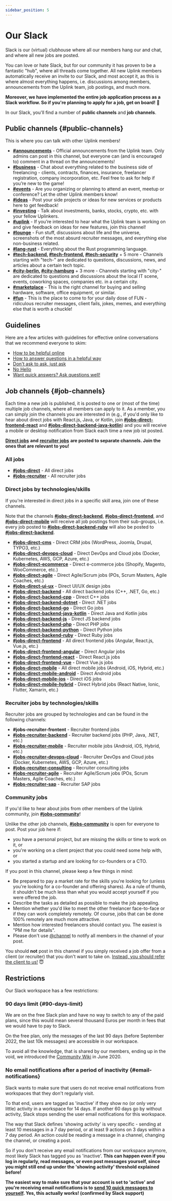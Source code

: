 ```yaml
---
sidebar_position: 5
---
```


# Our Slack

Slack is our (virtual) clubhouse where all our members hang our and chat, and where all new jobs are posted.

You can love or hate Slack, but for our community it has proven to be a fantastic "hub", where all threads come together. All new Uplink members automatically receive an invite to our Slack, and most accept it, as this is where almost everything happens, i.e. discussions among members, announcements from the Uplink team, job postings, and much more.

**Moreover, we have implemented the entire job application process as a Slack workflow. So if you're planning to apply for a job, get on board!** 🤠

In our Slack, you'll find a number of **public channels** and **job channels**.

## Public channels {#public-channels}

This is where you can talk with other Uplink members!

* **[#announcements](https://slack.com/app_redirect?team=T1LBG4C5N&channel=C1LBX0MGA)** - Official announcements from the Uplink team. Only admins can post in this channel, but everyone can (and is encouraged to) comment in a thread on the announcements!
* **[#business](https://slack.com/app_redirect?team=T1LBG4C5N&channel=C97LGH2GY)** - Chat about everything related to the business side of freelancing - clients, contracts, finances, insurance, freelancer registration, company incorporation, etc. Feel free to ask for help if you’re new to the game!
* **[#events](https://slack.com/app_redirect?team=T1LBG4C5N&channel=C8QBHBM38)** - Are you organizing or planning to attend an event, meetup or conference? Let the other Uplink members know!
* **[#ideas](https://slack.com/app_redirect?team=T1LBG4C5N&channel=CAAJY8M6K)** - Post your side projects or ideas for new services or products here to get feedback!
* **[#investing](https://slack.com/app_redirect?team=T1LBG4C5N&channel=C9JQPPD8D)** - Talk about investments, banks, stocks, crypto, etc. with your fellow Uplinkers.
* **[#uplink](https://slack.com/app_redirect?team=T1LBG4C5N&channel=CE5F24679)** - If you’re interested to hear what the Uplink team is working on and give feedback on ideas for new features, join this channel!
* **[#lounge](https://slack.com/app_redirect?team=T1LBG4C5N&channel=C97PG11KK)** - Fun stuff, discussions about life and the universe, screenshots of the most absurd recruiter messages, and everything else non-business related.
* **[#lang-rust](https://slack.com/app_redirect?team=T1LBG4C5N&channel=CHT3P0WNL)** - Everything about the Rust programming language.
* **[#tech-backend](https://slack.com/app_redirect?team=T1LBG4C5N&channel=C90U3KNKS), [#tech-frontend](https://slack.com/app_redirect?team=T1LBG4C5N&channel=C91MCDTPX), [#tech-security](https://slack.com/app_redirect?team=T1LBG4C5N&channel=C04AYLYS6A2)** + 5 more - Channels starting with "tech-" are dedicated to questions, discussions, news, and articles about a certain tech topic.
* **[#city-berlin](https://slack.com/app_redirect?team=T1LBG4C5N&channel=C83PHS0RM), [#city-hamburg](https://slack.com/app_redirect?team=T1LBG4C5N&channel=C8262C15X)** + 3 more - Channels starting with "city-" are dedicated to questions and discussions about the local IT scene, events, coworking spaces, companies etc. in a certain city.
* **[#marketplace](https://slack.com/app_redirect?team=T1LBG4C5N&channel=C04CGALF3K9)** - This is the right channel for buying and selling hardware, software, office equipment, or similar.
* **[#fun](https://slack.com/app_redirect?team=T1LBG4C5N&channel=C04EA93RZPW)** - This is the place to come to for your daily dose of FUN - ridiculous recruiter messages, client fails, jokes, memes, and everything else that is worth a chuckle!

## Guidelines

Here are a few articles with guidelines for effective online conversations that we recommend everyone to skim:

* [How to be helpful online](https://nedbatchelder.com//blog/202009/how_to_be_helpful_online.html)
* [How to answer questions in a helpful way](https://jvns.ca/blog/answer-questions-well/)
* [Don't ask to ask, just ask](https://dontasktoask.com/)
* [No Hello](https://www.nohello.com/)
* [Want quick answers? Ask questions well!](https://quick-answers.kronis.dev/)

## Job channels {#job-channels}

Each time a new job is published, it is posted to one or (most of the time) multiple job channels, where all members can apply to it. As a member, you can simply join the channels you are interested in (e.g., if you'd only like to hear about direct jobs with React.js, Java, or Kotlin, join **[#jobs-direct-frontend-react](https://slack.com/app_redirect?team=T1LBG4C5N&channel=C83PKG99V)** and **[#jobs-direct-backend-java-kotlin](https://slack.com/app_redirect?team=T1LBG4C5N&channel=C821ZMFUY)**) and you will receive a mobile or desktop notification from Slack each time a new job ist posted.

[**Direct jobs**](direct-jobs.md) **and** [**recruiter jobs**](recruiter-jobs.md) **are posted to separate channels. Join the ones that are relevant to you!**

### All jobs

* **[#jobs-direct](https://slack.com/app_redirect?team=T1LBG4C5N&channel=C83PJPB8F)** - All direct jobs
* **[#jobs-recruiter](https://slack.com/app_redirect?team=T1LBG4C5N&channel=C01AP26K7KK)** - All recruiter jobs

### Direct jobs by technologies/skills

If you're interested in direct jobs in a specific skill area, join one of these channels.

Note that the channels **[#jobs-direct-backend](https://slack.com/app_redirect?team=T1LBG4C5N&channel=C82M969M0)**, **[#jobs-direct-frontend](https://slack.com/app_redirect?team=T1LBG4C5N&channel=C83PKFGTH)**, and **[#jobs-direct-mobile](https://slack.com/app_redirect?team=T1LBG4C5N&channel=C82M9KMNE)** will receive all job postings from their sub-groups, i.e. every job posted to **[#jobs-direct-backend-ruby](https://slack.com/app_redirect?team=T1LBG4C5N&channel=C82M98JSW)** will also be posted to **[#jobs-direct-backend](https://slack.com/app_redirect?team=T1LBG4C5N&channel=C82M969M0)**.

* **[#jobs-direct-cms](https://slack.com/app_redirect?team=T1LBG4C5N&channel=CE3PJ54FK)** - Direct CRM jobs (WordPress, Joomla, Drupal, TYPO3, etc.)
* **[#jobs-direct-devops-cloud](https://slack.com/app_redirect?team=T1LBG4C5N&channel=C82RH3P29)** - Direct DevOps and Cloud jobs (Docker, Kubernetes, AWS, GCP, Azure, etc.)
* **[#jobs-direct-ecommerce](https://slack.com/app_redirect?team=T1LBG4C5N&channel=CBD50SFD2)** - Direct e-commerce jobs (Shopify, Magento, WooCommerce, etc.)
* **[#jobs-direct-agile](https://slack.com/app_redirect?team=T1LBG4C5N&channel=CCVTDDRMG)** - Direct Agile/Scrum jobs (POs, Scrum Masters, Agile Coaches, etc.)
* **[#jobs-direct-ui-ux](https://slack.com/app_redirect?team=T1LBG4C5N&channel=CCX8CCYMC)** - Direct UI/UX design jobs
* **[#jobs-direct-backend](https://slack.com/app_redirect?team=T1LBG4C5N&channel=C82M969M0)** - All direct backend jobs (C++, .NET, Go, etc.)
* **[#jobs-direct-backend-cpp](https://slack.com/app_redirect?team=T1LBG4C5N&channel=CJL8RT347)** - Direct C++ jobs
* **[#jobs-direct-backend-dotnet](https://slack.com/app_redirect?team=T1LBG4C5N&channel=CB1TQCBJL)** - Direct .NET jobs
* **[#jobs-direct-backend-go](https://slack.com/app_redirect?team=T1LBG4C5N&channel=CEJ7YL28Y)** - Direct Go jobs
* **[#jobs-direct-backend-java-kotlin](https://slack.com/app_redirect?team=T1LBG4C5N&channel=C821ZMFUY)** - Direct Java and Kotlin jobs
* **[#jobs-direct-backend-js](https://slack.com/app_redirect?team=T1LBG4C5N&channel=C99U5R7KR)** - Direct JS backend jobs
* **[#jobs-direct-backend-php](https://slack.com/app_redirect?team=T1LBG4C5N&channel=C8263T1T3)** - Direct PHP jobs
* **[#jobs-direct-backend-python](https://slack.com/app_redirect?team=T1LBG4C5N&channel=C83HMC4RL)** - Direct Python jobs
* **[#jobs-direct-backend-ruby](https://slack.com/app_redirect?team=T1LBG4C5N&channel=C82M98JSW)** - Direct Ruby jobs
* **[#jobs-direct-frontend](https://slack.com/app_redirect?team=T1LBG4C5N&channel=C83PKFGTH)** - All direct frontend jobs (Angular, React.js, Vue.js, etc.)
* **[#jobs-direct-frontend-angular](https://slack.com/app_redirect?team=T1LBG4C5N&channel=C83PKHGMV)** - Direct Angular jobs
* **[#jobs-direct-frontend-react](https://slack.com/app_redirect?team=T1LBG4C5N&channel=C83PKG99V)** - Direct React.js jobs
* **[#jobs-direct-frontend-vue](https://slack.com/app_redirect?team=T1LBG4C5N&channel=C83HMHEES)** - Direct Vue.js jobs
* **[#jobs-direct-mobile](https://slack.com/app_redirect?team=T1LBG4C5N&channel=C82M9KMNE)** - All direct mobile jobs (Android, iOS, Hybrid, etc.)
* **[#jobs-direct-mobile-android](https://slack.com/app_redirect?team=T1LBG4C5N&channel=C82RH25D3)** - Direct Android jobs
* **[#jobs-direct-mobile-ios](https://slack.com/app_redirect?team=T1LBG4C5N&channel=C82M9MMJ6)** - Direct iOS jobs
* **[#jobs-direct-mobile-hybrid](https://slack.com/app_redirect?team=T1LBG4C5N&channel=C89R781ME)** - Direct Hybrid jobs (React Native, Ionic, Flutter, Xamarin, etc.)

### Recruiter jobs by technologies/skills

Recruiter jobs are grouped by technologies and can be found in the following channels:

* **#jobs-recruiter-frontent** - Recruiter frontend jobs
* **[#jobs-recruiter-backend](https://slack.com/app_redirect?team=T1LBG4C5N&channel=C019U5RD8F9)** - Recruiter backend jobs (PHP, Java, .NET, etc.)
* **[#jobs-recruiter-mobile](https://slack.com/app_redirect?team=T1LBG4C5N&channel=C019U5RQQDV)** - Recruiter mobile jobs (Android, iOS, Hybrid, etc.)
* **[#jobs-recruiter-devops-cloud](https://slack.com/app_redirect?team=T1LBG4C5N&channel=C01GL3Q41K6)** - Recruiter DevOps and Cloud jobs (Docker, Kubernetes, AWS, GCP, Azure, etc.)
* **[#jobs-recruiter-consulting](https://slack.com/app_redirect?team=T1LBG4C5N&channel=C01A94A65GT)** - Recruiter consulting jobs
* **[#jobs-recruiter-agile](https://slack.com/app_redirect?team=T1LBG4C5N&channel=C01A5R468SH)** - Recruiter Agile/Scrum jobs (POs, Scrum Masters, Agile Coaches, etc.)
* **[#jobs-recruiter-sap](https://slack.com/app_redirect?team=T1LBG4C5N&channel=C019U5QD7L7)** - Recruiter SAP jobs

### Community jobs

If you'd like to hear about jobs from other members of the Uplink community, join **[#jobs-community](https://slack.com/app_redirect?team=T1LBG4C5N&channel=CTDPX6JMP)**!

Unlike the other job channels, **[#jobs-community](https://slack.com/app_redirect?team=T1LBG4C5N&channel=CTDPX6JMP)** is open for everyone to post. Post your job here if:

* you have a personal project, but are missing the skills or time to work on it, or
* you're working on a client project that you could need some help with, or
* you started a startup and are looking for co-founders or a CTO.

If you post in this channel, please keep a few things in mind:

* Be prepared to pay a market rate for the skills you're looking for (unless you're looking for a co-founder and offering shares). As a rule of thumb, it shouldn't be much less than what you would accept yourself if you were offered the job.
* Describe the tasks as detailed as possible to make the job appealing.
* Mention whether you'd like to meet the other freelancer face-to-face or if they can work completely remotely. Of course, jobs that can be done 100% remotely are much more attractive.
* Mention how interested freelancers should contact you. The easiest is "PM me for details".
* Please don't use [@channel](https://slack.com/intl/de-de/help/articles/202009646-Notify-a-channel-or-workspace) to notify all members in the channel of your post.

You should **not** post in this channel if you simply received a job offer from a client (or recruiter) that you don't want to take on. [Instead, you should refer the client to us!](referring-a-client.md) 😇

## Restrictions

Our Slack workspace has a few restrictions:

### 90 days limit {#90-days-limit}

We are on the free Slack plan and have no way to switch to any of the paid plans, since this would mean several thousand Euros per month in fees that we would have to pay to Slack.

On the free plan, only the messages of the last 90 days (before September 2022, the last 10k messages) are accessible in our workspace.

To avoid all the knowledge, that is shared by our members, ending up in the void, we introduced the [Community Wiki](community-wiki.md) in June 2020.

### No email notifications after a period of inactivity {#email-notifications}

Slack wants to make sure that users do not receive email notifications from workspaces that they don't regularly visit.

To that end, users are tagged as 'inactive' if they show no (or only very little) activity in a workspace for 14 days. If another 60 days go by without activity, Slack stops sending the user email notifications for this workspace.

The way that Slack defines 'showing activity' is very specific - sending at least 10 messages in a 7 day period, or at least 9 actions on 3 days within a 7 day period. An action could be reading a message in a channel, changing the channel, or creating a post.

So if you don't receive any email notifications from our workspace anymore, most likely Slack has tagged you as 'inactive'. **This can happen even if you log in regularly, read messages, or even post messages yourself, since you might still end up under the 'showing activity' threshold explained before!**

**The easiest way to make sure that your account is set to 'active' and you're receiving email notifications is to** [**send 10 quick messages to yourself**](https://slack.com/help/articles/212281468-What-is-a-direct-message)**. Yes, this actually works! (confirmed by Slack support)**
